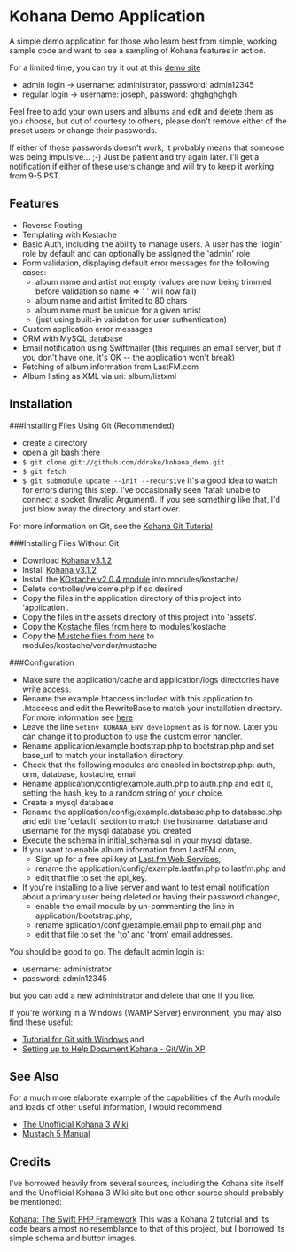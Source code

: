 Kohana Demo Application
=======================
A simple demo application for those who learn best from simple, working sample code and want to see a sampling of Kohana features in action.

For a limited time, you can try it out at this [demo site](http://optocare.angryhosting.com/)

- admin login -> username: administrator, password: admin12345
- regular login -> username: joseph, password: ghghghghgh

Feel free to add your own users and albums and edit and delete them as you choose, but out of courtesy to others, please don't remove either of the preset users or change their passwords.

If either of those passwords doesn't work, it probably means that someone was being impulsive... ;-)  Just be patient and try again later.  I'll get a notification if either of these users change and will try to keep it working from 9-5 PST.

Features
--------
- Reverse Routing
- Templating with Kostache
- Basic Auth, including the ability to manage users. A user has the 'login' role by default and can optionally be assigned the 'admin' role
- Form validation, displaying default error messages for the following cases:
  - album name and artist not empty (values are now being trimmed before validation so name => '  ' will now fail)
  - album name and artist limited to 80 chars
  - album name must be unique for a given artist
  - (just using built-in validation for user authentication)
- Custom application error messages
- ORM with MySQL database
- Email notification using Swiftmailer (this requires an email server, but if you don't have one, it's OK -- the application won't break)
- Fetching of album information from LastFM.com
- Album listing as XML via uri: album/listxml

Installation
------------
###Installing Files Using Git (Recommended)
- create a directory
- open a git bash there
- `$ git clone git://github.com/ddrake/kohana_demo.git .`
- `$ git fetch`
- `$ git submodule update --init --recursive`  It's a good idea to watch for errors during this step. I've occasionally seen 'fatal: unable to connect a socket (Invalid Argument).  If you see something like that, I'd just blow away the directory and start over.

For more information on Git, see the [Kohana Git Tutorial](http://kohanaframework.org/3.0/guide/kohana/tutorials/git)

###Installing Files Without Git
- Download [Kohana v3.1.2](http://kohanaframework.org/download)
- Install [Kohana v3.1.2](http://kohanaframework.org/3.1/guide/kohana/install)
- Install the [KOstache v2.0.4 module](http://github.com/zombor/KOstache) into modules/kostache/
- Delete controller/welcome.php if so desired
- Copy the files in the application directory of this project into 'application'.
- Copy the files in the assets directory of this project into 'assets'.
- Copy the [Kostache files from here](http://github.com/zombor/KOstache) to modules/kostache
- Copy the [Mustche files from here](http://github.com/bobthecow/mustache.php) to modules/kostache/vendor/mustache

###Configuration
- Make sure the application/cache and application/logs directories have write access.
- Rename the example.htaccess included with this application to .htaccess and edit the RewriteBase to match your installation directory.  For more information see [here](http://kohanaframework.org/3.0/guide/kohana/tutorials/clean-urls)
- Leave the line `SetEnv KOHANA_ENV development` as is for now.  Later you can change it to production to use the custom error handler.
- Rename application/example.bootstrap.php to bootstrap.php and set base_url to match your installation directory.
- Check that the following modules are enabled in bootstrap.php: auth, orm, database, kostache, email
- Rename application/config/example.auth.php to auth.php and edit it, setting the hash_key to a random string of your choice.
- Create a mysql database
- Rename the application/config/example.database.php to database.php and edit the 'default' section to match the hostname, database and username for the mysql database you created
- Execute the schema in initial_schema.sql in your mysql datase.
- If you want to enable album information from LastFM.com,
  - Sign up for a free api key at [Last.fm Web Services](http://www.last.fm/api),
  - rename the application/config/example.lastfm.php to lastfm.php and
  - edit that file to set the api_key.
- If you're installing to a live server and want to test email notification about a primary user being deleted or having their password changed,
  - enable the email module by un-commenting the line in application/bootstrap.php,
  - rename aplication/config/example.email.php to email.php and
  - edit that file to set the 'to' and 'from' email addresses.

You should be good to go.  The default admin login is:

- username: administrator
- password: admin12345

but you can add a new administrator and delete that one if you like.

If you're working in a Windows (WAMP Server) environment, you may also find these useful:

- [Tutorial for Git with Windows](http://dowdrake.com/showthread.php?400-A-nice-tutorial-for-Git-with-Windows) and
- [Setting up to Help Document Kohana - Git/Win XP](http://dowdrake.com/showthread.php?401-Setting-up-to-help-document-Kohana-Git-Win-XP)

See Also
--------
For a much more elaborate example of the capabilities of the Auth module and loads of other useful information, I would recommend

- [The Unofficial Kohana 3 Wiki](http://kerkness.ca/wiki/doku.php)
- [Mustach 5 Manual](http://mustache.github.com/mustache.5.html)

Credits
-------
I've borrowed heavily from several sources, including the Kohana site itself and the Unofficial Kohana 3 Wiki site but one other source should probably be mentioned:

[Kohana: The Swift PHP Framework](http://net.tutsplus.com/tutorials/php/kohana-the-swift-php-framework/)
This was a Kohana 2 tutorial and its code bears almost no resemblance to that of this project, but I borrowed its simple schema and button images.
